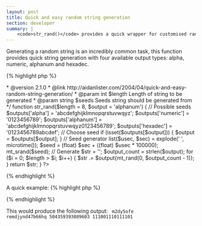 ```yaml
---
layout: post
title: Quick and easy random string generation
section: developer
summary: |
    <code>str_rand()</code> provides a quick wrapper for customised random string output.
---
```

Generating a random string is an incredibly common task, this function provides quick string generation with four available output types: alpha, numeric, alphanum and hexadec.

{% highlight php %}
<?php
/**
 * Generate and return a random string
 *
 * The default string returned is 8 alphanumeric characters.
 *
 * The type of string returned can be changed with the output parameter.
 * Four types are available: alpha, numeric, alphanum and hexadec. 
 *
 * If the output parameter does not match one of the above, then the string
 * supplied is used.
 *
 * @author      Aidan Lister <aidan@php.net>
 * @version     2.1.0
 * @link        http://aidanlister.com/2004/04/quick-and-easy-random-string-generation/
 * @param       int     $length  Length of string to be generated
 * @param       string  $seeds   Seeds string should be generated from
 */
function str_rand($length = 8, $output = 'alphanum')
{
    // Possible seeds
    $outputs['alpha']    = 'abcdefghijklmnopqrstuvwqyz';
    $outputs['numeric']  = '0123456789';
    $outputs['alphanum'] = 'abcdefghijklmnopqrstuvwqyz0123456789';
    $outputs['hexadec']  = '0123456789abcdef';
 
    // Choose seed
    if (isset($outputs[$output])) {
        $output = $outputs[$output];
    }
 
    // Seed generator
    list($usec, $sec) = explode(' ', microtime());
    $seed = (float) $sec + ((float) $usec * 100000);
    mt_srand($seed);
 
    // Generate
    $str = '';
    $output_count = strlen($output);
    for ($i = 0; $length > $i; $i++) {
        $str .= $output{mt_rand(0, $output_count - 1)};
    }
 
    return $str;
}
?>
{% endhighlight %}

A quick example:
{% highlight php %}
<?php
// Simple
echo str_rand();
 
// Longer
echo str_rand(15);
 
// Really big number
echo str_rand(15, 'numeric');
 
// Custom seeds
echo str_rand(15, '01');
?>
{% endhighlight %}

This would produce the following output:
<code>
m2dy5ofe
remdjynd47b66hq
504359393089603
111001110111101
</code>